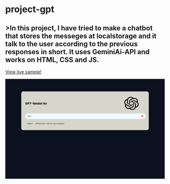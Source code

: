 # project-gpt

<h2>>In this project, I have tried to make a chatbot that stores the messeges at localstorage and it talk to the user according to the previous responses in short. It uses GeminiAi-API and works on HTML, CSS and JS.</h2>

<a href="https://student-piyushmishra.github.io/project-gpt/">View live sample!</a>

<img src="./sample.png">
